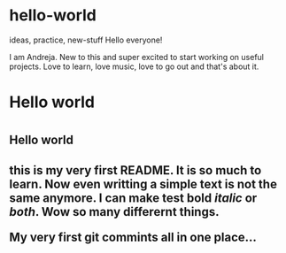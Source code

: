 # hello-world
ideas, practice, new-stuff
Hello everyone! 

I am Andreja. New to this and super excited to start working on useful projects.
Love to learn, love music, love to go out and that's about it.

# <h1> Hello world <h1>
  <h2> Hello world <h2>
    
   this is my very first README. It is so much to learn. Now even writting a simple text is not the same anymore.
   I can make test **bold** *italic* or ***both***. Wow so many differernt things.
   
   My very first git commints all in one place...
